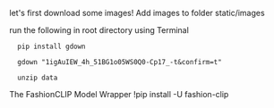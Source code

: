 let's first download some images! Add images to folder static/images

run the following in root directory using Terminal

      pip install gdown

      gdown "1igAuIEW_4h_51BG1o05WS0Q0-Cp17_-t&confirm=t"

      unzip data


The FashionCLIP Model Wrapper
!pip install -U fashion-clip

